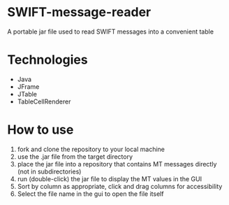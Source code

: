 # SWIFT-message-reader
A portable jar file used to read SWIFT messages into a convenient table

# Technologies
- Java
- JFrame
- JTable
- TableCellRenderer

# How to use
1. fork and clone the repository to your local machine
2. use the .jar file from the target directory
3. place the jar file into a repository that contains MT messages directly (not in subdirectories)
4. run (double-click) the jar file to display the MT values in the GUI
5. Sort by column as appropriate, click and drag columns for accessibility
6. Select the file name in the gui to open the file itself
